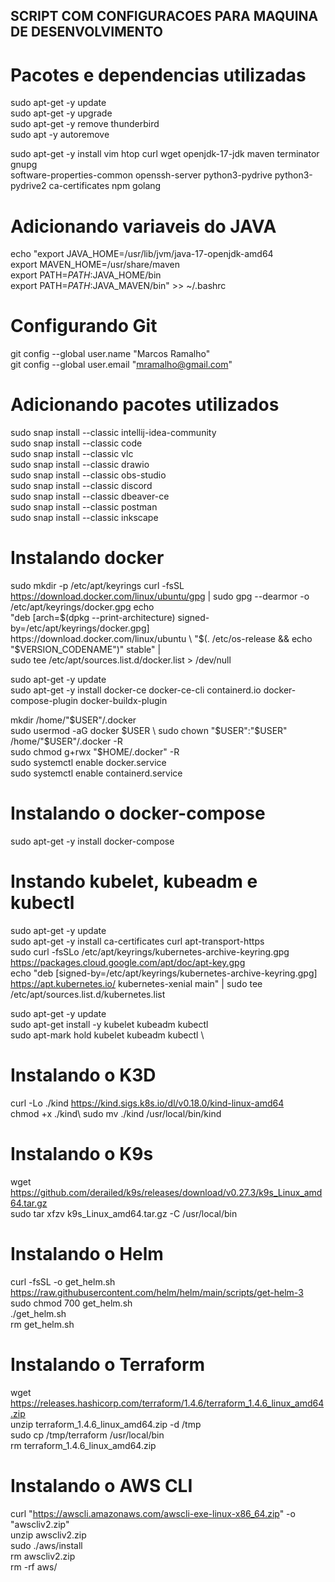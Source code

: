 ## SCRIPT COM CONFIGURACOES PARA MAQUINA DE DESENVOLVIMENTO

# Pacotes e dependencias utilizadas
sudo apt-get -y update \
sudo apt-get -y upgrade \
sudo apt-get -y remove thunderbird \
sudo apt -y autoremove

sudo apt-get -y install vim htop curl wget openjdk-17-jdk maven terminator gnupg \
software-properties-common openssh-server python3-pydrive python3-pydrive2 ca-certificates npm golang

# Adicionando variaveis do JAVA
echo "export JAVA_HOME=/usr/lib/jvm/java-17-openjdk-amd64 \
export MAVEN_HOME=/usr/share/maven \
export PATH=$PATH:$JAVA_HOME/bin \
export PATH=$PATH:$JAVA_MAVEN/bin" >> ~/.bashrc

# Configurando Git
git config --global user.name "Marcos Ramalho" \
git config --global user.email "mramalho@gmail.com"

# Adicionando pacotes utilizados
sudo snap install --classic intellij-idea-community \
sudo snap install --classic code \
sudo snap install --classic vlc \
sudo snap install --classic drawio \
sudo snap install --classic obs-studio \
sudo snap install --classic discord \
sudo snap install --classic dbeaver-ce \
sudo snap install --classic postman \
sudo snap install --classic inkscape

# Instalando docker
sudo mkdir -p /etc/apt/keyrings
curl -fsSL https://download.docker.com/linux/ubuntu/gpg | sudo gpg --dearmor -o /etc/apt/keyrings/docker.gpg
echo \
  "deb [arch=$(dpkg --print-architecture) signed-by=/etc/apt/keyrings/docker.gpg] https://download.docker.com/linux/ubuntu \
  "$(. /etc/os-release && echo "$VERSION_CODENAME")" stable" | \
  sudo tee /etc/apt/sources.list.d/docker.list > /dev/null

sudo apt-get -y update \
sudo apt-get -y install docker-ce docker-ce-cli containerd.io docker-compose-plugin docker-buildx-plugin

mkdir /home/"$USER"/.docker \
sudo usermod -aG docker $USER \
sudo chown "$USER":"$USER" /home/"$USER"/.docker -R \
sudo chmod g+rwx "$HOME/.docker" -R \
sudo systemctl enable docker.service \
sudo systemctl enable containerd.service

# Instalando o docker-compose
sudo apt-get -y install docker-compose

# Instando kubelet, kubeadm e kubectl
sudo apt-get -y update \
sudo apt-get -y  install ca-certificates curl apt-transport-https \
sudo curl -fsSLo /etc/apt/keyrings/kubernetes-archive-keyring.gpg https://packages.cloud.google.com/apt/doc/apt-key.gpg \
echo "deb [signed-by=/etc/apt/keyrings/kubernetes-archive-keyring.gpg] https://apt.kubernetes.io/ kubernetes-xenial main" | sudo tee /etc/apt/sources.list.d/kubernetes.list

sudo apt-get -y update \
sudo apt-get install -y kubelet kubeadm kubectl \
sudo apt-mark hold kubelet kubeadm kubectl \

# Instalando o K3D
curl -Lo ./kind https://kind.sigs.k8s.io/dl/v0.18.0/kind-linux-amd64 \
chmod +x ./kind\ 
sudo mv ./kind /usr/local/bin/kind

# Instalando o K9s
wget https://github.com/derailed/k9s/releases/download/v0.27.3/k9s_Linux_amd64.tar.gz \
sudo tar xfzv k9s_Linux_amd64.tar.gz -C /usr/local/bin

# Instalando o Helm
curl -fsSL -o get_helm.sh https://raw.githubusercontent.com/helm/helm/main/scripts/get-helm-3 \
sudo chmod 700 get_helm.sh \
./get_helm.sh \
rm get_helm.sh

# Instalando o Terraform
wget https://releases.hashicorp.com/terraform/1.4.6/terraform_1.4.6_linux_amd64.zip \
unzip terraform_1.4.6_linux_amd64.zip -d /tmp \
sudo cp /tmp/terraform /usr/local/bin \
rm terraform_1.4.6_linux_amd64.zip

# Instalando o AWS CLI
curl "https://awscli.amazonaws.com/awscli-exe-linux-x86_64.zip" -o "awscliv2.zip" \
unzip awscliv2.zip \
sudo ./aws/install \
rm awscliv2.zip \
rm -rf aws/
